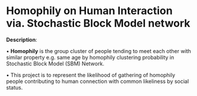 # Homophily on Human Interaction via. Stochastic Block Model network 


__Description__:


• __Homophily__ is the group cluster of people tending to meet each other with similar property e.g. same age by homophily clustering probability in Stochastic Block Model (SBM) Network. 

• This project is to represent the likelihood of gathering of homophily people contributing to human connection with common likeliness by social status.

